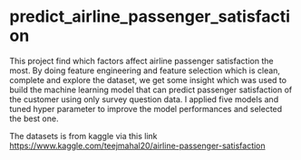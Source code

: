 # predict_airline_passenger_satisfaction

This project find which factors affect airline passenger satisfaction the most. By doing feature engineering and feature selection which is clean, complete and explore the dataset, we get some insight which was used to build the machine learning model that can predict passenger satisfaction of the customer using only survey question data. I applied five models and tuned hyper parameter to improve the model performances and selected the best one.

The datasets is from kaggle via this link https://www.kaggle.com/teejmahal20/airline-passenger-satisfaction
